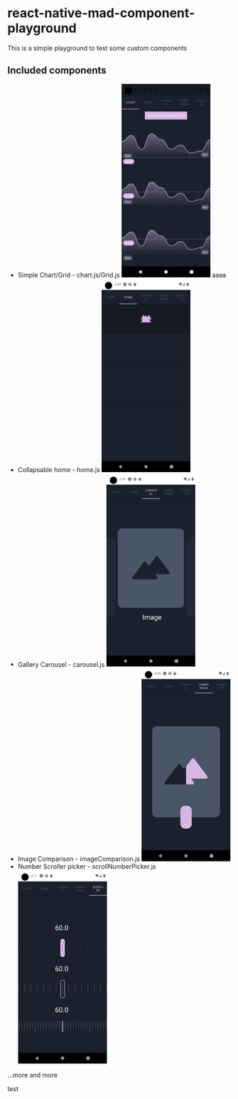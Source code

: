 # react-native-mad-component-playground

This is a simple playground to test some custom components

## Included components

- Simple Chart/Grid - chart.js/Grid.js
  <img src="screenshot/Screenshot_1638475244.png" width="200" /> aaaa
- Collapsable home - home.js
  <img src="screenshot/Screenshot_1638468588.png" width="200" />
- Gallery Carousel - carousel.js
  <img src="screenshot/Screenshot_1638468596.png" width="200" />
- Image Comparison - imageComparison.js
  <img src="screenshot/Screenshot_1638468600.png" width="200" />
- Number Scroller picker - scrollNumberPicker.js
  <img src="screenshot/Screenshot_1638468671.png" width="200" />

...more and more

test

